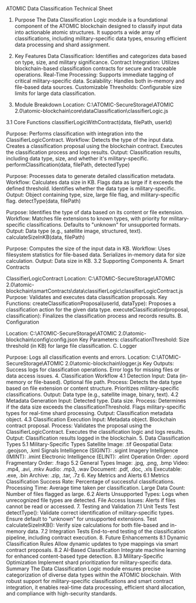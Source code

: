 ATOMIC Data Classification Technical Sheet
1. Purpose
The Data Classification Logic module is a foundational component of the ATOMIC blockchain designed to classify input data into actionable atomic structures. It supports a wide array of classifications, including military-specific data types, ensuring efficient data processing and shard assignment.

2. Key Features
Data Classification: Identifies and categorizes data based on type, size, and military significance.
Contract Integration: Utilizes blockchain-based classification contracts for secure and traceable operations.
Real-Time Processing: Supports immediate tagging of critical military-specific data.
Scalability: Handles both in-memory and file-based data sources.
Customizable Thresholds: Configurable size limits for large data classification.
3. Module Breakdown
Location:
C:\ATOMIC-SecureStorage\ATOMIC 2.0\atomic-blockchain\core\dataClassification\classifierLogic.js

3.1 Core Functions
classifierLogicWithContract(data, filePath, userId)

Purpose: Performs classification with integration into the ClassifierLogicContract.
Workflow:
Detects the type of the input data.
Creates a classification proposal using the blockchain contract.
Executes the classification process and logs results.
Output: Classification results, including data type, size, and whether it's military-specific.
performClassification(data, filePath, detectedType)

Purpose: Processes data to generate detailed classification metadata.
Workflow:
Calculates data size in KB.
Flags data as large if it exceeds the defined threshold.
Identifies whether the data type is military-specific.
Output: Object containing type, size, large file flag, and military-specific flag.
detectType(data, filePath)

Purpose: Identifies the type of data based on its content or file extension.
Workflow:
Matches file extensions to known types, with priority for military-specific classifications.
Defaults to "unknown" for unsupported formats.
Output: Data type (e.g., satellite image, structured, text).
calculateSizeInKB(data, filePath)

Purpose: Computes the size of the input data in KB.
Workflow:
Uses filesystem statistics for file-based data.
Serializes in-memory data for size calculation.
Output: Data size in KB.
3.2 Supporting Components
A. Smart Contracts

ClassifierLogicContract
Location:
C:\ATOMIC-SecureStorage\ATOMIC 2.0\atomic-blockchain\smartContracts\data\classifierLogic\classifierLogicContract.js
Purpose: Validates and executes data classification proposals.
Key Functions:
createClassificationProposal(userId, dataType):
Proposes a classification action for the given data type.
executeClassification(proposal, classification):
Finalizes the classification process and records results.
B. Configuration

Location:
C:\ATOMIC-SecureStorage\ATOMIC 2.0\atomic-blockchain\config\config.json
Key Parameters:
classificationThreshold: Size threshold (in KB) for large file classification.
C. Logger

Purpose: Logs all classification events and errors.
Location:
C:\ATOMIC-SecureStorage\ATOMIC 2.0\atomic-blockchain\logger.js
Key Outputs:
Success logs for classification operations.
Error logs for missing files or data access issues.
4. Classification Workflow
4.1 Detection
Input:
Data (in-memory or file-based).
Optional file path.
Process:
Detects the data type based on file extension or content structure.
Prioritizes military-specific classifications.
Output:
Data type (e.g., satellite image, binary, text).
4.2 Metadata Generation
Input:
Detected type.
Data size.
Process:
Determines if the data size exceeds the classificationThreshold.
Flags military-specific types for real-time shard processing.
Output:
Classification metadata object.
4.3 Classification Execution
Input:
Metadata object.
Blockchain contract proposal.
Process:
Validates the proposal using the ClassifierLogicContract.
Executes the classification logic and logs results.
Output:
Classification results logged in the blockchain.
5. Data Classification Types
5.1 Military-Specific Types
Satellite Image: .tif
Geospatial Data: .geojson, .kml
Signals Intelligence (SIGINT): .sigint
Imagery Intelligence (IMINT): .imint
Electronic Intelligence (ELINT): .elint
Operation Order: .opord
Fragmentary Order: .frago
5.2 General Types
Image: .jpg, .png, .bmp
Video: .mp4, .avi, .mkv
Audio: .mp3, .wav
Document: .pdf, .doc, .xls
Executable: .exe, .bin
Archive: .zip, .tar, .7z
6. Key Metrics and Alerts
6.1 Metrics
Classification Success Rate: Percentage of successful classifications.
Processing Time: Average time taken per classification.
Large Data Count: Number of files flagged as large.
6.2 Alerts
Unsupported Types: Logs when unrecognized file types are detected.
File Access Issues: Alerts if files cannot be read or accessed.
7. Testing and Validation
7.1 Unit Tests
Test detectType():
Validate correct identification of military-specific types.
Ensure default to "unknown" for unsupported extensions.
Test calculateSizeInKB():
Verify size calculations for both file-based and in-memory data.
7.2 Integration Tests
End-to-end testing of the classification pipeline, including contract execution.
8. Future Enhancements
8.1 Dynamic Classification Rules
Allow dynamic updates to type mappings via smart contract proposals.
8.2 AI-Based Classification
Integrate machine learning for enhanced content-based type detection.
8.3 Military-Specific Optimization
Implement shard prioritization for military-specific data.
Summary
The Data Classification Logic module ensures precise categorization of diverse data types within the ATOMIC blockchain. With robust support for military-specific classifications and smart contract integration, it enables real-time data processing, efficient shard allocation, and compliance with high-security standards.






